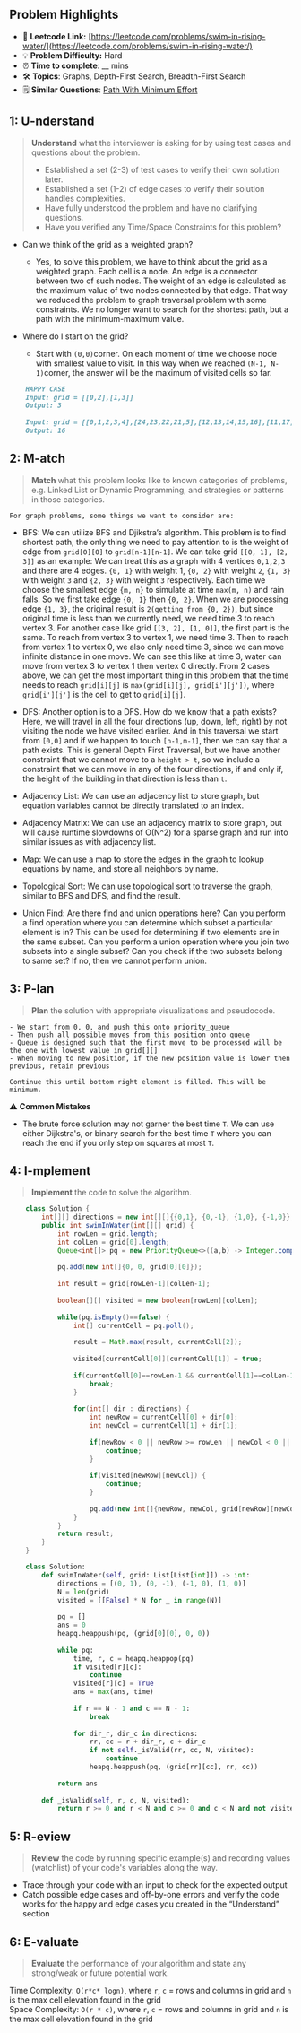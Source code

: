 ## Problem Highlights

* 🔗 **Leetcode Link:** [https://leetcode.com/problems/swim-in-rising-water/](https://leetcode.com/problems/swim-in-rising-water/)
* 💡 **Problem Difficulty:** Hard
* ⏰ **Time to complete**: __ mins
* 🛠️ **Topics**: Graphs, Depth-First Search, Breadth-First Search
* 🗒️ **Similar Questions**: [Path With Minimum Effort](https://leetcode.com/problems/path-with-minimum-effort/)

## 1: **U-nderstand**

> **Understand** what the interviewer is asking for by using test cases and questions about the problem.
> 
> - Established a set (2-3) of test cases to verify their own solution later.
> - Established a set (1-2) of edge cases to verify their solution handles complexities.
> - Have fully understood the problem and have no clarifying questions.
> - Have you verified any Time/Space Constraints for this problem?

- Can we think of the grid as a weighted graph?
  - Yes, to solve this problem, we have to think about the grid as a weighted graph. Each cell is a node. An edge is a connector between two of such nodes. The weight of an edge is calculated as the maximum value of two nodes connected by that edge. That way we reduced the problem to graph traversal problem with some constraints. We no longer want to search for the shortest path, but a path with the minimum-maximum value.
    
- Where do I start on the grid?
  - Start with `(0,0)`corner. On each moment of time we choose node with smallest value to visit. In this way when we reached `(N-1, N-1)`corner, the answer will be the maximum of visited cells so far.
    
```markdown
    HAPPY CASE
    Input: grid = [[0,2],[1,3]]
    Output: 3
    
    Input: grid = [[0,1,2,3,4],[24,23,22,21,5],[12,13,14,15,16],[11,17,18,19,20],[10,9,8,7,6]]
    Output: 16
```
    
## 2: M-atch

> **Match** what this problem looks like to known categories of problems, e.g. Linked List or Dynamic Programming, and strategies or patterns in those categories.
    
    For graph problems, some things we want to consider are:
    
- BFS: We can utilize BFS and Djikstra’s algorithm. This problem is to find shortest path, the only thing we need to pay attention to is the weight of edge from `grid[0][0]` to `grid[n-1][n-1]`. We can take grid `[[0, 1], [2, 3]]` as an example: We can treat this as a graph with 4 vertices `0,1,2,3` and there are 4 edges. `{0, 1}` with weight 1, `{0, 2}` with weight `2`, `{1, 3}` with weight `3` and `{2, 3}` with weight `3` respectively. Each time we choose the smallest edge `{m, n}` to simulate at time `max(m, n)` and rain falls. So we first take edge `{0, 1}` then `{0, 2}`. When we are processing edge `{1, 3}`, the original result is `2(getting from {0, 2})`, but since original time is less than we currently need, we need time 3 to reach vertex 3. For another case like grid `[[3, 2], [1, 0]]`, the first part is the same. To reach from vertex 3 to vertex 1, we need time 3. Then to reach from vertex 1 to vertex 0, we also only need time 3, since we can move infinite distance in one move. We can see this like at time 3, water can move from vertex 3 to vertex 1 then vertex 0 directly. From 2 cases above, we can get the most important thing in this problem that the time needs to reach `grid[i][j]` is `max(grid[i][j], grid[i'][j'])`, where `grid[i'][j']` is the cell to get to `grid[i][j]`.
    
- DFS: Another option is to a DFS. How do we know that a path exists? Here, we will travel in all the four directions (up, down, left, right) by not visiting the node we have visited earlier. And in this traversal we start from `[0,0]` and if we happen to touch `[n-1,m-1]`, then we can say that a path exists. This is general Depth First Traversal, but we have another constraint that we cannot move to a `height > t`, so we include a constraint that we can move in any of the four directions, if and only if, the height of the building in that direction is less than `t`.
- Adjacency List: We can use an adjacency list to store graph, but equation variables cannot be directly translated to an index.
- Adjacency Matrix: We can use an adjacency matrix to store graph, but will cause runtime slowdowns of O(N^2) for a sparse graph and run into similar issues as with adjacency list.
- Map: We can use a map to store the edges in the graph to lookup equations by name, and store all neighbors by name.
- Topological Sort: We can use topological sort to traverse the graph, similar to BFS and DFS, and find the result.
- Union Find: Are there find and union operations here? Can you perform a find operation where you can determine which subset a particular element is in? This can be used for determining if two elements are in the same subset. Can you perform a union operation where you join two subsets into a single subset? Can you check if the two subsets belong to same set? If no, then we cannot perform union. 
    
## 3: P-lan

> **Plan** the solution with appropriate visualizations and pseudocode.
    
    - We start from 0, 0, and push this onto priority_queue
    - Then push all possible moves from this position onto queue
    - Queue is designed such that the first move to be processed will be the one with lowest value in grid[][]
    - When moving to new position, if the new position value is lower then previous, retain previous
    
    Continue this until bottom right element is filled. This will be minimum.


⚠️ **Common Mistakes**

* The brute force solution may not garner the best time `T`. We can use either Dijkstra's, or binary search for the best time `T` where you can reach the end if you only step on squares at most `T`.
    
## 4: I-mplement

> **Implement** the code to solve the algorithm.
    
```java
    class Solution {
        int[][] directions = new int[][]{{0,1}, {0,-1}, {1,0}, {-1,0}};
        public int swimInWater(int[][] grid) {
            int rowLen = grid.length;
            int colLen = grid[0].length;
            Queue<int[]> pq = new PriorityQueue<>((a,b) -> Integer.compare(a[2],b[2]));
            
            pq.add(new int[]{0, 0, grid[0][0]});
            
            int result = grid[rowLen-1][colLen-1];
            
            boolean[][] visited = new boolean[rowLen][colLen];
            
            while(pq.isEmpty()==false) {
                int[] currentCell = pq.poll();
                
                result = Math.max(result, currentCell[2]);
                
                visited[currentCell[0]][currentCell[1]] = true;
                
                if(currentCell[0]==rowLen-1 && currentCell[1]==colLen-1) {
                    break;
                }
                
                for(int[] dir : directions) {
                    int newRow = currentCell[0] + dir[0];
                    int newCol = currentCell[1] + dir[1];
                    
                    if(newRow < 0 || newRow >= rowLen || newCol < 0 || newCol >= colLen) {
                        continue;
                    }
                    
                    if(visited[newRow][newCol]) {
                        continue;
                    }
                    
                    pq.add(new int[]{newRow, newCol, grid[newRow][newCol]});
                }
            }
            return result;
        }
    }
```

```python
    class Solution:
        def swimInWater(self, grid: List[List[int]]) -> int:
            directions = [(0, 1), (0, -1), (-1, 0), (1, 0)]
            N = len(grid)
            visited = [[False] * N for _ in range(N)]
    
            pq = []
            ans = 0
            heapq.heappush(pq, (grid[0][0], 0, 0))
    
            while pq:
                time, r, c = heapq.heappop(pq)
                if visited[r][c]:
                    continue
                visited[r][c] = True
                ans = max(ans, time)
    
                if r == N - 1 and c == N - 1:
                    break
    
                for dir_r, dir_c in directions:
                    rr, cc = r + dir_r, c + dir_c
                    if not self._isValid(rr, cc, N, visited):
                        continue
                    heapq.heappush(pq, (grid[rr][cc], rr, cc))
    
            return ans
    
        def _isValid(self, r, c, N, visited):
            return r >= 0 and r < N and c >= 0 and c < N and not visited[r][c]
```
    
## 5: R-eview
    
> **Review** the code by running specific example(s) and recording values (watchlist) of your code's variables along the way.

- Trace through your code with an input to check for the expected output
- Catch possible edge cases and off-by-one errors and verify the code works for the happy and edge cases you created in the “Understand” section

    
## 6: E-valuate

> **Evaluate** the performance of your algorithm and state any strong/weak or future potential work.

Time Complexity: `O(r*c* logn)`, where `r`, `c` = rows and columns in grid and `n` is the max cell elevation found in the grid
<br>
Space Complexity: `O(r * c)`, where `r`, `c` = rows and columns in grid and `n` is the max cell elevation found in the grid